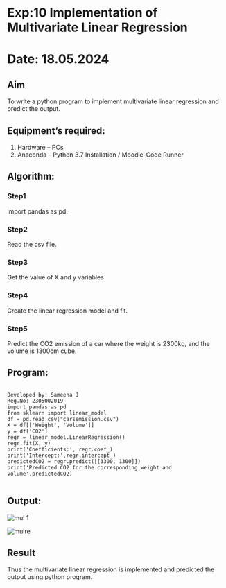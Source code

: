 # Exp:10 Implementation of Multivariate Linear Regression
# Date: 18.05.2024
## Aim
To write a python program to implement multivariate linear regression and predict the output.
## Equipment’s required:
1.	Hardware – PCs
2.	Anaconda – Python 3.7 Installation / Moodle-Code Runner
## Algorithm:
### Step1
import pandas as pd.
### Step2
Read the csv file.

### Step3
Get the value of X and y variables

### Step4
Create the linear regression model and fit.

### Step5
Predict the CO2 emission of a car where the weight is 2300kg, and the volume is 1300cm cube.

## Program:
```

Developed by: Sameena J
Reg.No: 2305002019
import pandas as pd
from sklearn import linear_model
df = pd.read_csv("carsemission.csv")
X = df[['Weight', 'Volume']]
y = df['CO2']
regr = linear_model.LinearRegression()
regr.fit(X, y)
print('Coefficients:', regr.coef_)
print('Intercept:',regr.intercept_)
predictedCO2 = regr.predict([[3300, 1300]])
print('Predicted CO2 for the corresponding weight and volume',predictedCO2)


```
## Output:
![mul 1](https://github.com/sameena77/Multivariate-Linear-Regression/assets/155620541/7a515c4f-817a-4899-a9dd-4525b0189aa3)

![mulre](https://github.com/sameena77/Multivariate-Linear-Regression/assets/155620541/d61ecbf5-ec29-4456-8b39-c2e7b87a3a6c)




## Result
Thus the multivariate linear regression is implemented and predicted the output using python program.
